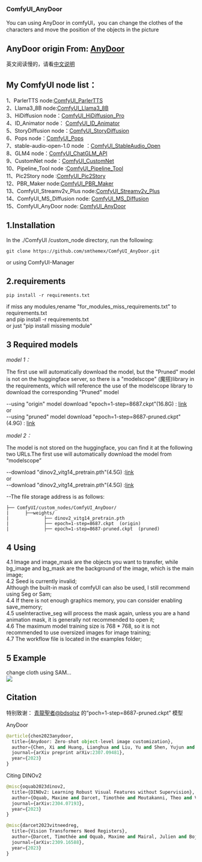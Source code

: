 ### ComfyUI_AnyDoor
You can using  AnyDoor in comfyUI，you can change the clothes of the characters and move the position of the objects in the picture

AnyDoor origin From: [AnyDoor](https://github.com/ali-vilab/AnyDoor) 
----

英文阅读慢的，请看[中文说明](https://github.com/smthemex/ComfyUI_AnyDoor/blob/main/README-CN.md)

My ComfyUI node list：
-----
1、ParlerTTS node:[ComfyUI_ParlerTTS](https://github.com/smthemex/ComfyUI_ParlerTTS)     
2、Llama3_8B node:[ComfyUI_Llama3_8B](https://github.com/smthemex/ComfyUI_Llama3_8B)      
3、HiDiffusion node：[ComfyUI_HiDiffusion_Pro](https://github.com/smthemex/ComfyUI_HiDiffusion_Pro)   
4、ID_Animator node： [ComfyUI_ID_Animator](https://github.com/smthemex/ComfyUI_ID_Animator)       
5、StoryDiffusion node：[ComfyUI_StoryDiffusion](https://github.com/smthemex/ComfyUI_StoryDiffusion)  
6、Pops node：[ComfyUI_Pops](https://github.com/smthemex/ComfyUI_Pops)   
7、stable-audio-open-1.0 node ：[ComfyUI_StableAudio_Open](https://github.com/smthemex/ComfyUI_StableAudio_Open)        
8、GLM4 node：[ComfyUI_ChatGLM_API](https://github.com/smthemex/ComfyUI_ChatGLM_API)   
9、CustomNet node：[ComfyUI_CustomNet](https://github.com/smthemex/ComfyUI_CustomNet)           
10、Pipeline_Tool node :[ComfyUI_Pipeline_Tool](https://github.com/smthemex/ComfyUI_Pipeline_Tool)    
11、Pic2Story node :[ComfyUI_Pic2Story](https://github.com/smthemex/ComfyUI_Pic2Story)   
12、PBR_Maker node:[ComfyUI_PBR_Maker](https://github.com/smthemex/ComfyUI_PBR_Maker)      
13、ComfyUI_Streamv2v_Plus node:[ComfyUI_Streamv2v_Plus](https://github.com/smthemex/ComfyUI_Streamv2v_Plus)   
14、ComfyUI_MS_Diffusion node: [ComfyUI_MS_Diffusion](https://github.com/smthemex/ComfyUI_MS_Diffusion)   
15、ComfyUI_AnyDoor node: [ComfyUI_AnyDoor](https://github.com/smthemex/ComfyUI_AnyDoor)  

1.Installation
---
  In the ./ComfyUI /custom_node directory, run the following:   
```
git clone https://github.com/smthemex/ComfyUI_AnyDoor.git
```
or  using ComfyUI-Manager 

2.requirements  
---
```
pip install -r requirements.txt
```
if miss any modules,rename "for_modules_miss_requirements.txt" to  requirements.txt    
and pip install -r requirements.txt     
or just "pip install missing module"   

3  Required models
---
*model 1：*   

<online>    
The first use will automatically download the model, but the "Pruned" model is not on the huggingface server, so there is a "modelscope" (魔搭)library in the requirements, which will reference the use of the modelscope library to download the corresponding "Pruned" model    

<offline>   

--using "origin" model  download "epoch=1-step=8687.ckpt"(16.8G) : [link](https://huggingface.co/spaces/xichenhku/AnyDoor/tree/main)      
or    
--using "pruned" model  download "epoch=1-step=8687-pruned.ckpt"(4.9G) : [link](https://modelscope.cn/models/bdsqlsz/AnyDoor-Pruned/files)    

*model 2：*   

<online>   
The model is not stored on the huggingface, you can find it at the following two URLs.The first use will automatically download the model from “modelscope”    

<offline>    
  
--download "dinov2_vitg14_pretrain.pth"(4.5G) :[link](https://modelscope.cn/models/bdsqlsz/AnyDoor-Pruned/files)   
or   
--download "dinov2_vitg14_pretrain.pth"(4.5G) :[link](https://github.com/facebookresearch/dinov2?tab=readme-ov-file)      

--The file storage address is as follows:  

```
├── ComfyUI/custom_nodes/ComfyUI_AnyDoor/
|      ├──weights/
|             ├── dinov2_vitg14_pretrain.pth
|             ├── epoch=1-step=8687.ckpt  (origin)
|             ├── epoch=1-step=8687-pruned.ckpt  (pruned)
```
4 Using
---

4.1 Image and image_mask are the objects you want to transfer, while bg_image and bg_mask are the background of the image, which is the main image;   
4.2 Seed is currently invalid;   
Although the built-in mask of comfyUI can also be used, I still recommend using Seg or Sam;   
4.4 If there is not enough graphics memory, you can consider enabling save_memory;    
4.5 useInteractive_seg will process the mask again, unless you are a hand animation mask, it is generally not recommended to open it;   
4.6 The maximum model training size is 768 * 768, so it is not recommended to use oversized images for image training;    
4.7 The workflow file is located in the examples folder;   


5 Example
---
change cloth using SAM...   
![](https://github.com/smthemex/ComfyUI_AnyDoor/blob/main/examples/example.png)


Citation
---
特别致谢： [青龍聖者@bdsqlsz](https://github.com/sdbds) 的“poch=1-step=8687-pruned.ckpt” 模型

AnyDoor
``` python  
@article{chen2023anydoor,
  title={Anydoor: Zero-shot object-level image customization},
  author={Chen, Xi and Huang, Lianghua and Liu, Yu and Shen, Yujun and Zhao, Deli and Zhao, Hengshuang},
  journal={arXiv preprint arXiv:2307.09481},
  year={2023}
}
```

Citing DINOv2
```python
@misc{oquab2023dinov2,
  title={DINOv2: Learning Robust Visual Features without Supervision},
  author={Oquab, Maxime and Darcet, Timothée and Moutakanni, Theo and Vo, Huy V. and Szafraniec, Marc and Khalidov, Vasil and Fernandez, Pierre and Haziza, Daniel and Massa, Francisco and El-Nouby, Alaaeldin and Howes, Russell and Huang, Po-Yao and Xu, Hu and Sharma, Vasu and Li, Shang-Wen and Galuba, Wojciech and Rabbat, Mike and Assran, Mido and Ballas, Nicolas and Synnaeve, Gabriel and Misra, Ishan and Jegou, Herve and Mairal, Julien and Labatut, Patrick and Joulin, Armand and Bojanowski, Piotr},
  journal={arXiv:2304.07193},
  year={2023}
}
```

```python
@misc{darcet2023vitneedreg,
  title={Vision Transformers Need Registers},
  author={Darcet, Timothée and Oquab, Maxime and Mairal, Julien and Bojanowski, Piotr},
  journal={arXiv:2309.16588},
  year={2023}
}
```
